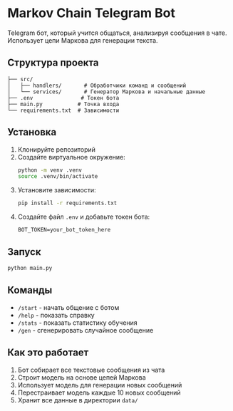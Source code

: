 # Markov Chain Telegram Bot

Telegram бот, который учится общаться, анализируя сообщения в чате. Использует цепи Маркова для генерации текста.

## Структура проекта

```
├── src/
│   ├── handlers/       # Обработчики команд и сообщений
│   └── services/       # Генератор Маркова и начальные данные
├── .env               # Токен бота
├── main.py           # Точка входа
└── requirements.txt  # Зависимости
```

## Установка

1. Клонируйте репозиторий
2. Создайте виртуальное окружение:
   ```bash
   python -m venv .venv
   source .venv/bin/activate
   ```
3. Установите зависимости:
   ```bash
   pip install -r requirements.txt
   ```
4. Создайте файл `.env` и добавьте токен бота:
   ```
   BOT_TOKEN=your_bot_token_here
   ```

## Запуск

```bash
python main.py
```

## Команды

- `/start` - начать общение с ботом
- `/help` - показать справку
- `/stats` - показать статистику обучения
- `/gen` - сгенерировать случайное сообщение

## Как это работает

1. Бот собирает все текстовые сообщения из чата
2. Строит модель на основе цепей Маркова
3. Использует модель для генерации новых сообщений
4. Перестраивает модель каждые 10 новых сообщений
5. Хранит все данные в директории `data/`
